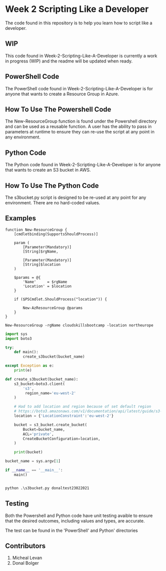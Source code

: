 # Week 2 Scripting Like a Developer

The code found in this repository is to help you learn how to script like a developer.

## WIP

This code found in Week-2-Scripting-Like-A-Developer is currently a work in progress (WIP) and the readme will be updated when ready.

## PowerShell Code

The PowerShell code found in Week-2-Scripting-Like-A-Developer is for anyone that wants to create a Resource Group in Azure.

## How To Use The Powershell Code

The New-ResourceGroup function is found under the Powershell directory and can be used as a reusable function. A user has the ability to pass in parameters at runtime to ensure they can re-use the script at any point in any environment.

## Python Code

The Python code found in Week-2-Scripting-Like-A-Developer is for anyone that wants to create an S3 bucket in AWS.

## How To Use The Python Code

The s3bucket.py script is designed to be re-used at any point for any environment. There are no hard-coded values.

## Examples

```Pwsh
function New-ResourceGroup {
    [cmdletbinding(SupportsShouldProcess)]

    param (
        [Parameter(Mandatory)]
        [String]$rgName,

        [Parameter(Mandatory)]
        [String]$location
    )

    $params = @{
        'Name'     = $rgName
        'Location' = $location
    }

    if ($PSCmdlet.ShouldProcess("location")) {

        New-AzResourceGroup @params
    }
}

New-ResourceGroup -rgName cloudskillsbootcamp -location northeurope
```

```Python
import sys
import boto3

try:
    def main():
        create_s3bucket(bucket_name)

except Exception as e:
    print(e)

def create_s3bucket(bucket_name):
    s3_bucket=boto3.client(
        's3',
         region_name='eu-west-2'
    )

    # Had to add location and region because of set default region
    # https://boto3.amazonaws.com/v1/documentation/api/latest/guide/s3-example-creating-buckets.html
    location = {'LocationConstraint':'eu-west-2'}

    bucket = s3_bucket.create_bucket(
        Bucket=bucket_name,
        ACL='private',
        CreateBucketConfiguration=location,
    )

    print(bucket)

bucket_name = sys.argv[1]

if __name__ == '__main__':
    main()


python .\s3bucket.py donaltest23022021
```

## Testing

Both the Powershell and Python code have unit testing avaible to ensure that the desired outcomes, including values and types, are accurate.

The test can be found in the 'PowerShell' and Python' directories

## Contributors
1. Micheal Levan
2. Donal Bolger